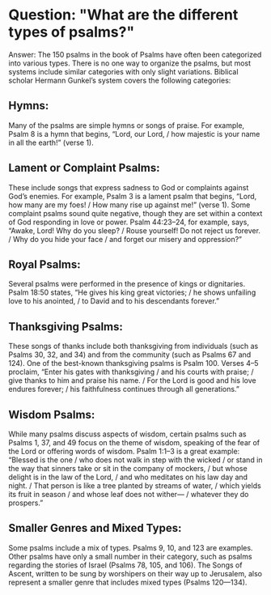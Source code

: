 # Question: "What are the different types of psalms?"

Answer: The 150 psalms in the book of Psalms have often been categorized into various types. There is no one way to organize the psalms, but most systems include similar categories with only slight variations. Biblical scholar Hermann Gunkel’s system covers the following categories:

## Hymns: 
Many of the psalms are simple hymns or songs of praise. For example, Psalm 8 is a hymn that begins, “Lord, our Lord, / how majestic is your name in all the earth!” (verse 1).

## Lament or Complaint Psalms: 
These include songs that express sadness to God or complaints against God’s enemies. For example, Psalm 3 is a lament psalm that begins, “Lord, how many are my foes! / How many rise up against me!” (verse 1). Some complaint psalms sound quite negative, though they are set within a context of God responding in love or power. Psalm 44:23–24, for example, says, “Awake, Lord! Why do you sleep? / Rouse yourself! Do not reject us forever. / Why do you hide your face / and forget our misery and oppression?”

## Royal Psalms: 
Several psalms were performed in the presence of kings or dignitaries. Psalm 18:50 states, “He gives his king great victories; / he shows unfailing love to his anointed, / to David and to his descendants forever.”

## Thanksgiving Psalms: 
These songs of thanks include both thanksgiving from individuals (such as Psalms 30, 32, and 34) and from the community (such as Psalms 67 and 124). One of the best-known thanksgiving psalms is Psalm 100. Verses 4–5 proclaim, “Enter his gates with thanksgiving / and his courts with praise; / give thanks to him and praise his name. / For the Lord is good and his love endures forever; / his faithfulness continues through all generations.”

## Wisdom Psalms: 
While many psalms discuss aspects of wisdom, certain psalms such as Psalms 1, 37, and 49 focus on the theme of wisdom, speaking of the fear of the Lord or offering words of wisdom. Psalm 1:1–3 is a great example: “Blessed is the one / who does not walk in step with the wicked / or stand in the way that sinners take or sit in the company of mockers, / but whose delight is in the law of the Lord, / and who meditates on his law day and night. / That person is like a tree planted by streams of water, / which yields its fruit in season / and whose leaf does not wither— / whatever they do prospers.”

## Smaller Genres and Mixed Types: 
Some psalms include a mix of types. Psalms 9, 10, and 123 are examples. Other psalms have only a small number in their category, such as psalms regarding the stories of Israel (Psalms 78, 105, and 106). The Songs of Ascent, written to be sung by worshipers on their way up to Jerusalem, also represent a smaller genre that includes mixed types (Psalms 120—134).